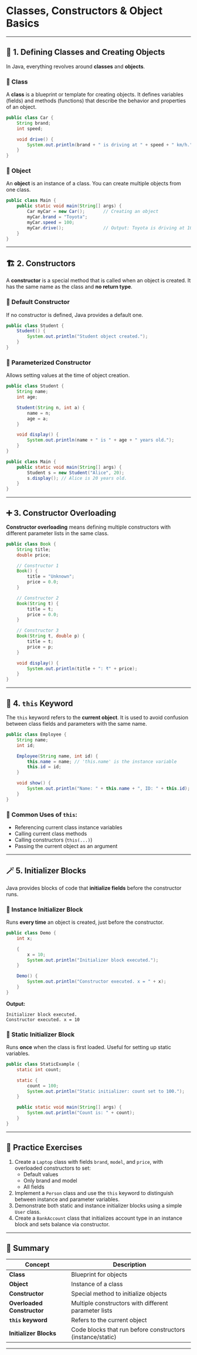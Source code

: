 # Classes, Constructors & Object Basics

---

## 🧰 1. Defining Classes and Creating Objects

In Java, everything revolves around **classes** and **objects**.

### 🔹 Class

A **class** is a blueprint or template for creating objects. It defines variables (fields) and methods (functions) that describe the behavior and properties of an object.

```java
public class Car {
    String brand;
    int speed;

    void drive() {
        System.out.println(brand + " is driving at " + speed + " km/h.");
    }
}
```

### 🔹 Object

An **object** is an instance of a class. You can create multiple objects from one class.

```java
public class Main {
    public static void main(String[] args) {
        Car myCar = new Car();       // Creating an object
        myCar.brand = "Toyota";
        myCar.speed = 100;
        myCar.drive();               // Output: Toyota is driving at 100 km/h
    }
}
```

---

## 🏗️ 2. Constructors

A **constructor** is a special method that is called when an object is created. It has the same name as the class and **no return type**.

### 🔸 Default Constructor

If no constructor is defined, Java provides a default one.

```java
public class Student {
    Student() {
        System.out.println("Student object created.");
    }
}
```

### 🔸 Parameterized Constructor

Allows setting values at the time of object creation.

```java
public class Student {
    String name;
    int age;

    Student(String n, int a) {
        name = n;
        age = a;
    }

    void display() {
        System.out.println(name + " is " + age + " years old.");
    }
}
```

```java
public class Main {
    public static void main(String[] args) {
        Student s = new Student("Alice", 20);
        s.display(); // Alice is 20 years old.
    }
}
```

---

## ➕ 3. Constructor Overloading

**Constructor overloading** means defining multiple constructors with different parameter lists in the same class.

```java
public class Book {
    String title;
    double price;

    // Constructor 1
    Book() {
        title = "Unknown";
        price = 0.0;
    }

    // Constructor 2
    Book(String t) {
        title = t;
        price = 0.0;
    }

    // Constructor 3
    Book(String t, double p) {
        title = t;
        price = p;
    }

    void display() {
        System.out.println(title + ": ₹" + price);
    }
}
```

---

## 📍 4. `this` Keyword

The `this` keyword refers to the **current object**. It is used to avoid confusion between class fields and parameters with the same name.

```java
public class Employee {
    String name;
    int id;

    Employee(String name, int id) {
        this.name = name; // 'this.name' is the instance variable
        this.id = id;
    }

    void show() {
        System.out.println("Name: " + this.name + ", ID: " + this.id);
    }
}
```

### 🔁 Common Uses of `this`:
- Referencing current class instance variables
- Calling current class methods
- Calling constructors (`this(...)`)
- Passing the current object as an argument

---

## 🪄 5. Initializer Blocks

Java provides blocks of code that **initialize fields** before the constructor runs.

### 🔹 Instance Initializer Block

Runs **every time** an object is created, just before the constructor.

```java
public class Demo {
    int x;

    {
        x = 10;
        System.out.println("Initializer block executed.");
    }

    Demo() {
        System.out.println("Constructor executed. x = " + x);
    }
}
```

**Output:**
```
Initializer block executed.
Constructor executed. x = 10
```

### 🔹 Static Initializer Block

Runs **once** when the class is first loaded. Useful for setting up static variables.

```java
public class StaticExample {
    static int count;

    static {
        count = 100;
        System.out.println("Static initializer: count set to 100.");
    }

    public static void main(String[] args) {
        System.out.println("Count is: " + count);
    }
}
```

---

## 🧪 Practice Exercises

1. Create a `Laptop` class with fields `brand`, `model`, and `price`, with overloaded constructors to set:
   - Default values
   - Only brand and model
   - All fields
2. Implement a `Person` class and use the `this` keyword to distinguish between instance and parameter variables.
3. Demonstrate both static and instance initializer blocks using a simple `User` class.
4. Create a `BankAccount` class that initializes account type in an instance block and sets balance via constructor.

---

## 🧠 Summary

| Concept               | Description                                                                 |
|------------------------|-----------------------------------------------------------------------------|
| **Class**              | Blueprint for objects                                                       |
| **Object**             | Instance of a class                                                         |
| **Constructor**        | Special method to initialize objects                                        |
| **Overloaded Constructor** | Multiple constructors with different parameter lists                 |
| **`this` keyword**     | Refers to the current object                                                |
| **Initializer Blocks** | Code blocks that run before constructors (instance/static)                 |

---
